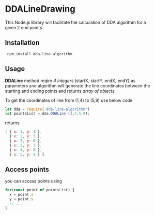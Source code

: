 # DDALineDrawing

This Node.js library will facilitate the calculation of DDA algorithm for a given 2 end points.

## Installation	
     npm install dda-line-algorithm

## Usage

**DDALine** method reqire *4 integers* (startX, startY, endX, endY) as parameters and algorithm will generate the line coordinates between the starting and ending points and returns *array of objects*

To get the coordinates of line from (1,4) to (5,9) use below code
``` js
let dda = require('dda-line-algorithm')
let pointsList = dda.DDALine (1,4,5,9);
```

returns
``` js
[ { x: 1, y: 4 },
  { x: 2, y: 5 },
  { x: 3, y: 6 },
  { x: 3, y: 7 },
  { x: 4, y: 8 },
  { x: 5, y: 9 } ]
```
 
## Access points

you can access points using 
``` js
for(const point of pointsList) {
  x = point.x
  y = point.y
  // ...
}
```

